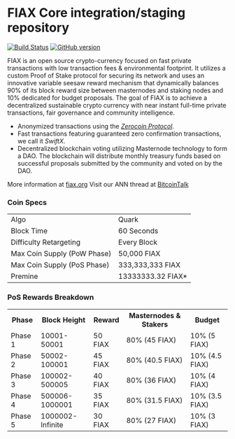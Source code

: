 FIAX Core integration/staging repository
=====================================

[![Build Status](https://travis-ci.org/FIAX-Project/FIAX.svg?branch=master)](https://travis-ci.org/FIAX-Project/FIAX) [![GitHub version](https://badge.fury.io/gh/FIAX-Project%2FFIAX.svg)](https://badge.fury.io/gh/FIAX-Project%2FFIAX)

FIAX is an open source crypto-currency focused on fast private transactions with low transaction fees & environmental footprint.  It utilizes a custom Proof of Stake protocol for securing its network and uses an innovative variable seesaw reward mechanism that dynamically balances 90% of its block reward size between masternodes and staking nodes and 10% dedicated for budget proposals. The goal of FIAX is to achieve a decentralized sustainable crypto currency with near instant full-time private transactions, fair governance and community intelligence.
- Anonymized transactions using the [_Zerocoin Protocol_](http://www.fiax.org/zfiax).
- Fast transactions featuring guaranteed zero confirmation transactions, we call it _SwiftX_.
- Decentralized blockchain voting utilizing Masternode technology to form a DAO. The blockchain will distribute monthly treasury funds based on successful proposals submitted by the community and voted on by the DAO.

More information at [fiax.org](http://www.fiax.org) Visit our ANN thread at [BitcoinTalk](http://www.bitcointalk.org/index.php?topic=1262920)

### Coin Specs
<table>
<tr><td>Algo</td><td>Quark</td></tr>
<tr><td>Block Time</td><td>60 Seconds</td></tr>
<tr><td>Difficulty Retargeting</td><td>Every Block</td></tr>
<tr><td>Max Coin Supply (PoW Phase)</td><td>50,000 FIAX</td></tr>
<tr><td>Max Coin Supply (PoS Phase)</td><td>333,333,333 FIAX</td></tr>
<tr><td>Premine</td><td>13333333.32 FIAX*</td></tr>
</table>

### PoS Rewards Breakdown

<table>
<th>Phase</th><th>Block Height</th><th>Reward</th><th>Masternodes & Stakers</th><th>Budget</th>
<tr><td>Phase 1</td><td>10001-50001</td><td>50 FIAX</td><td>80% (45 FIAX)</td><td>10% (5 FIAX)</td></tr>
<tr><td>Phase 2</td><td>50002-100001</td><td>45 FIAX</td><td>80% (40.5 FIAX)</td><td>10% (4.5 FIAX)</td></tr>
<tr><td>Phase 3</td><td>100002-500005</td><td>40 FIAX</td><td>80% (36 FIAX)</td><td>10% (4 FIAX)</td></tr>
<tr><td>Phase 4</td><td>500006-1000001</td><td>35 FIAX</td><td>80% (31.5 FIAX)</td><td>10% (3.5 FIAX)</td></tr>
<tr><td>Phase 5</td><td>1000002-Infinite</td><td>30 FIAX</td><td>80% (27 FIAX)</td><td>10% (3 FIAX)</td></tr>
</table>
